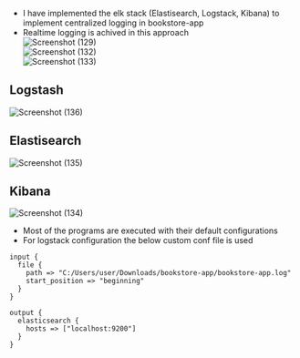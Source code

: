 - I have implemented the elk stack (Elastisearch, Logstack, Kibana) to implement centralized logging in bookstore-app
- Realtime logging is achived in this approach   
![Screenshot (129)](https://github.com/learning-project-01/bookstore-app/assets/130679461/86152f05-2015-4e2f-b7cc-2c474650e885)  
![Screenshot (132)](https://github.com/learning-project-01/bookstore-app/assets/130679461/12fae4d2-0414-4a17-a96d-1177d58c04cc)  
![Screenshot (133)](https://github.com/learning-project-01/bookstore-app/assets/130679461/76157ab7-f679-41c7-90ec-2976c1dc1dcd)  
## Logstash  
![Screenshot (136)](https://github.com/learning-project-01/bookstore-app/assets/130679461/b5fcc5c7-e24b-4d91-a8d0-fd9be8ca9359)
## Elastisearch  
![Screenshot (135)](https://github.com/learning-project-01/bookstore-app/assets/130679461/56fb8436-2303-4114-8963-53a9e4f23c37)
##  Kibana
![Screenshot (134)](https://github.com/learning-project-01/bookstore-app/assets/130679461/29190d3c-3f06-449c-8035-0309862fc429)

- Most of the programs are executed with their default configurations
- For logstack configuration the below custom conf file is used  
```
input {
  file {
    path => "C:/Users/user/Downloads/bookstore-app/bookstore-app.log"
    start_position => "beginning"
  }
}

output {
  elasticsearch {
    hosts => ["localhost:9200"]
  }
}
```
